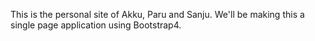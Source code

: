 This is the personal site of Akku, Paru and Sanju.
We'll be making this a single page application using Bootstrap4.